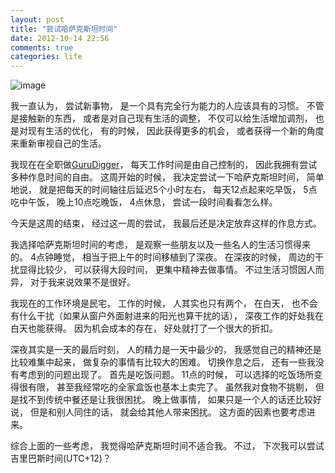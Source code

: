 ```yaml
---
layout: post
title: "尝试哈萨克斯坦时间"
date: 2012-10-14 22:56
comments: true
categories: life
---
```

![image](http://i.imgur.com/rQmBc.png)

我一直认为， 尝试新事物， 是一个具有完全行为能力的人应该具有的习惯。 不管是接触新的东西， 或者是对自己现有生活的调整，
不仅可以给生活增加调剂， 也是对现有生活的优化， 有的时候， 因此获得更多的机会， 或者获得一个新的角度来重新审视自己的生活。

我现在在全职做[GuruDigger](http://gurudigger.com/)， 每天工作时间是由自己控制的， 因此我拥有尝试多种作息时间的自由。
这周开始的时候， 我决定尝试一下哈萨克斯坦时间， 简单地说， 就是把每天的时间轴往后延迟5个小时左右， 
每天12点起来吃早饭， 5点吃中午饭， 晚上10点吃晚饭， 4点休息， 尝试一段时间看看怎么样。

今天是这周的结束， 经过这一周的尝试， 我最后还是决定放弃这样的作息方式。

我选择哈萨克斯坦时间的考虑， 是观察一些朋友以及一些名人的生活习惯得来的。 4点钟睡觉， 相当于把上午的时间移植到了深夜。
在深夜的时候， 周边的干扰显得比较少， 可以获得大段时间， 更集中精神去做事情。 不过生活习惯因人而异， 对于我来说效果不是很好。

我现在的工作环境是民宅， 工作的时候， 人其实也只有两个， 在白天， 也不会有什么干扰（如果从窗户外面射进来的阳光也算干扰的话），
深夜工作的好处我在白天也能获得。 因为机会成本的存在， 好处就打了一个很大的折扣。

深夜其实是一天的最后时刻， 人的精力是一天中最少的， 我感觉自己的精神还是比较难集中起来，
做复杂的事情有比较大的困难。
切换作息之后， 还有一些我没有考虑到的问题出现了。 首先是吃饭问题。 11点的时候， 可以选择的吃饭场所变得很有限， 
甚至我经常吃的全家盒饭也基本上卖完了。 虽然我对食物不挑剔， 但是找不到传统中餐还是让我很困扰。
晚上做事情， 如果只是一个人的话还比较好说， 但是和别人同住的话， 就会给其他人带来困扰。 这方面的因素也要考虑进来。

综合上面的一些考虑， 我觉得哈萨克斯坦时间不适合我。 不过， 下次我可以尝试吉里巴斯时间(UTC+12)？
